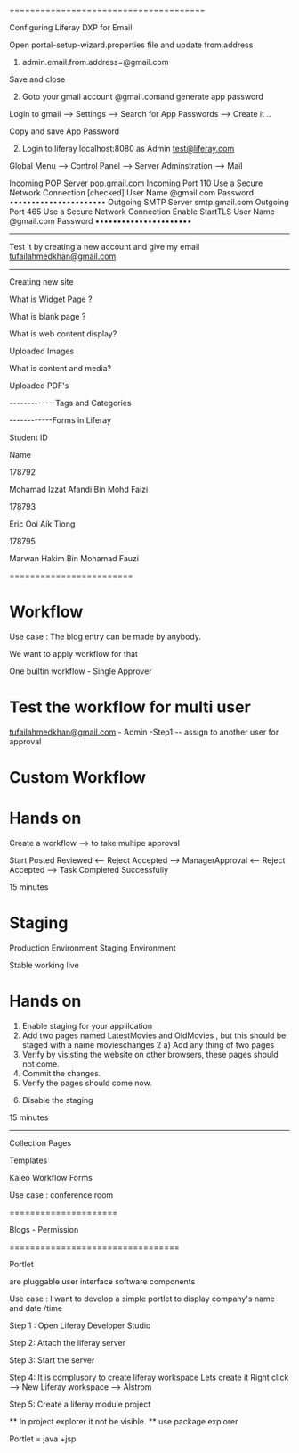 ======================================

Configuring Liferay DXP for Email

Open portal-setup-wizard.properties file and update from.address

1) admin.email.from.address=<your gmail>@gmail.com

Save and close

2) Goto your gmail account <your gmail>@gmail.comand generate app password

Login to gmail --> Settings --> Search for App Passwords --> Create it ..

Copy and save App Password

2) Login to liferay localhost:8080 as Admin test@liferay.com

Global Menu --> Control Panel --> Server Adminstration --> Mail

Incoming POP Server
pop.gmail.com
Incoming Port
110
Use a Secure Network Connection [checked]
User Name
<your gmail>@gmail.com
Password
••••••••••••••••••••••
Outgoing SMTP Server
smtp.gmail.com
Outgoing Port
465
Use a Secure Network Connection
Enable StartTLS
User Name
<your gmail>@gmail.com
Password
••••••••••••••••••••••

---------
Test it by creating a new account and give my email 
tufailahmedkhan@gmail.com



-----------------
Creating new site


What is Widget Page ?


What is blank page ?


What is web content display?


Uploaded Images

What is content and media?

Uploaded PDF's


-------------Tags and Categories


------------Forms in Liferay


Student ID
	
Name


178792
	
Mohamad Izzat Afandi Bin Mohd Faizi


178793
	
Eric Ooi Aik Tiong


178795
	
Marwan Hakim Bin Mohamad Fauzi



========================

Workflow
==========
Use case : The blog entry can be made by anybody.

We want to apply workflow for that

One builtin workflow  - Single Approver


Test the workflow for multi user
=========================
tufailahmedkhan@gmail.com	- Admin	-Step1	-- assign to another user for approval




Custom Workflow
============


Hands on  
===========
Create a workflow --> to take multipe approval

Start	Posted		Reviewed
		<--	Reject
			Accepted		--> ManagerApproval
		<-- Reject
						Accepted	-->	Task Completed Successfully



15 minutes


Staging
=========


Production Environment		Staging Environment

Stable				working
				live


Hands on
===========
1) Enable staging for your applilcation
2) Add two pages named LatestMovies and OldMovies , but this should be staged with a name movieschanges
2 a) Add any thing of two pages
3) Verify by visisting the website on other browsers, these pages should not come.
4) Commit the changes.
5) Verify the pages should come now.
6. Disable the staging

15 minutes


-----------------------

Collection Pages

Templates

Kaleo Workflow Forms

Use case : conference room


=====================

Blogs - Permission 



=================================

Portlet 

are pluggable user interface software components


Use case : I want to develop a simple portlet to display company's name and date /time 

Step 1 : Open Liferay Developer Studio

Step 2: Attach the liferay server

Step 3: Start the server

Step 4: It is complusory to create liferay workspace
Lets create it
Right click --> New Liferay workspace --> Alstrom

Step 5: Create a liferay module project

** In project explorer it not be visible.
** use package explorer

Portlet  = java +jsp































